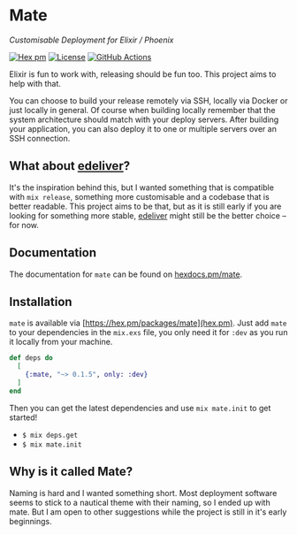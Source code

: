 # Mate
_Customisable Deployment for Elixir / Phoenix_

[![Hex pm](http://img.shields.io/hexpm/v/mate.svg?style=flat)](https://hex.pm/packages/mate)
[![License](http://img.shields.io/hexpm/l/mate.svg?style=flat)](https://github.com/maxvw/mate/blob/main/LICENSE.md)
[![GitHub Actions](https://img.shields.io/github/workflow/status/maxvw/mate/tests)](https://github.com/maxvw/mate/actions)

Elixir is fun to work with, releasing should be fun too. This project aims to help with that.

You can choose to build your release remotely via SSH, locally via Docker or just locally in general. Of course when building locally remember that the system architecture should match with your deploy servers. After building your application, you can also deploy it to one or multiple servers over an SSH connection.

## What about [edeliver](https://github.com/edeliver/edeliver)?
It's the inspiration behind this, but I wanted something that is compatible with `mix release`, something more customisable and a codebase that is better readable. This project aims to be that, but as it is still early if you are looking for something more stable, [edeliver](https://github.com/edeliver/edeliver) might still be the better choice – for now.

## Documentation
The documentation for `mate` can be found on [hexdocs.pm/mate](https://hexdocs.pm/mate/).

## Installation
`mate` is available via [https://hex.pm/packages/mate](hex.pm). Just add `mate` to your dependencies in the `mix.exs` file, you only need it for `:dev` as you run it locally from your machine.
```elixir
def deps do
  [
    {:mate, "~> 0.1.5", only: :dev}
  ]
end
```

Then you can get the latest dependencies and use `mix mate.init` to get started!
- `$ mix deps.get`
- `$ mix mate.init`

## Why is it called Mate?
Naming is hard and I wanted something short. Most deployment software seems to stick to a nautical theme with their naming, so I ended up with mate. But I am open to other suggestions while the project is still in it's early beginnings.
